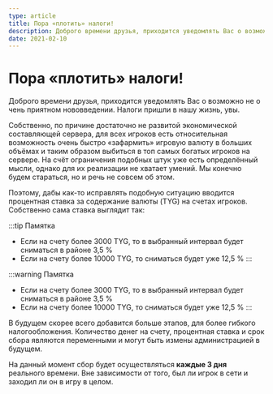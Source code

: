 ```yaml
---
type: article
title: Пора «плотить» налоги!
description: Доброго времени друзья, приходится уведомлять Вас о возможно не о чень приятном нововведении. Налоги пришли в нашу жизнь, увы.
date: 2021-02-10
---
```


# Пора «плотить» налоги!

Доброго времени друзья, приходится уведомлять Вас о возможно не о чень приятном нововведении. Налоги пришли в нашу жизнь, увы.

Собственно, по причине достаточно не развитой экономической составляющей сервера, для всех игроков есть относительная возможность очень быстро «зафармить» игровую валюту в больших объёмах и таким образом выбиться в топ самых богатых игроков на сервере. На счёт ограничения подобных штук уже есть определённый мысли, однако для их реализации не хватает умений. Мы конечно будем стараться, но и речь не совсем об этом.

Поэтому, дабы как-то исправлять подобную ситуацию вводится процентная ставка за содержание валюты (TYG) на счетах игроков. Собственно сама ставка выглядит так:

:::tip Памятка
- Если на счету более 3000 TYG, то в выбранный интервал будет сниматься в районе 3,5 %
- Если на счету более 10000 TYG, то сниматься будет уже 12,5 %
:::

:::warning Памятка
- Если на счету более 3000 TYG, то в выбранный интервал будет сниматься в районе 3,5 %
- Если на счету более 10000 TYG, то сниматься будет уже 12,5 %
:::

В будущем скорее всего добавится больше этапов, для более гибкого налогообложения. Количество денег на счету, процентная ставка и срок сбора являются переменными и могут быть измены администрацией в будущем.

На данный момент сбор будет осуществляться **каждые 3 дня** реального времени. Вне зависимости от того, был ли игрок в сети и заходил ли он в игру в целом.